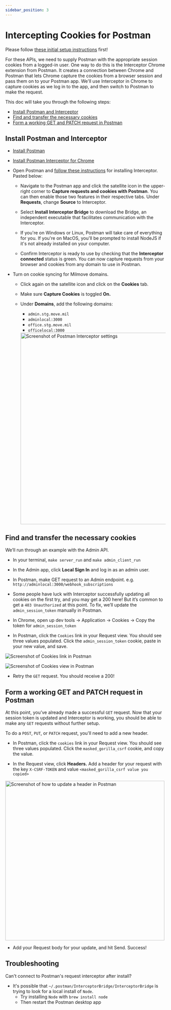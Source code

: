 ```yaml
---
sidebar_position: 3
---
```


# Intercepting Cookies for Postman

Please follow [these initial setup instructions](https://github.com/transcom/mymove/wiki/Setting-Up-Postman) first!

For these APIs, we need to supply Postman with the appropriate session cookies from a logged-in user. One way to do this is the Interceptor Chrome extension from Postman. It creates a connection between Chrome and Postman that lets Chrome capture the cookies from a browser session and pass them on to your Postman app. We'll use Interceptor in Chrome to capture cookies as we log in to the app, and then switch to Postman to make the request.

This doc will take you through the following steps:

- [Install Postman and Interceptor](#install-postman-and-interceptor)
- [Find and transfer the necessary cookies](#find-and-transfer-the-necessary-cookies)
- [Form a working GET and PATCH request in Postman](#form-a-working-get-and-patch-request-in-postman)

## Install Postman and Interceptor

- [Install Postman](https://www.postman.com/)  

- [Install Postman Interceptor for Chrome](https://chrome.google.com/webstore/detail/postman-interceptor/aicmkgpgakddgnaphhhpliifpcfhicfo?hl=en)
- Open Postman and [follow these instructions](https://learning.postman.com/docs/sending-requests/capturing-request-data/interceptor/#installing-interceptor) for installing Interceptor. Pasted below:
  - Navigate to the Postman app and click the satellite icon in the upper-right corner to **Capture requests and cookies with Postman**. You can then enable those two features in their respective tabs. Under **Requests**, change **Source** to Interceptor.

  - Select **Install Interceptor Bridge** to download the Bridge, an independent executable that facilitates communication with the Interceptor.

  - If you're on Windows or Linux, Postman will take care of everything for you. If you're on MacOS, you'll be prompted to install NodeJS if it's not already installed on your computer.

  - Confirm Interceptor is ready to use by checking that the **Interceptor connected** status is green. You can now capture requests from your browser and cookies from any domain to use in Postman.

- Turn on cookie syncing for Milmove domains.
  - Click again on the satellite icon and click on the **Cookies** tab.
  - Make sure **Capture Cookies** is toggled **On.**
  - Under **Domains**, add the following domains:
    - `admin.stg.move.mil`
    - `adminlocal:3000`
    - `office.stg.move.mil`
    - `officelocal:3000`

    <img src="/static/img/postman/postman_interceptor_add_domains.jpg" height="600" alt="Screenshot of Postman Interceptor settings" />

## Find and transfer the necessary cookies

We’ll run through an example with the Admin API.

- In your terminal, `make server_run` and `make admin_client_run`  

- In the Admin app, click **Local Sign In** and log in as an admin user.  

- In Postman, make GET request to an Admin endpoint. e.g.  `http://adminlocal:3000/webhook_subscriptions`

- Some people have luck with Interceptor successfully updating all cookies on the first try, and you may get a 200 here! But it’s common to get a `403 Unauthorized` at this point. To fix, we’ll update the `admin_session_token` manually in Postman.

- In Chrome, open up dev tools -> Application -> Cookies -> Copy the token for `admin_session_token`

- In Postman, click the `Cookies` link in your Request view. You should see three values populated. Click the `admin_session_token` cookie, paste in your new value, and save.  

![Screenshot of Cookies link in Postman](/img/postman/postman_cookies_link.jpg)

![Screenshot of Cookies view in Postman](/img/postman/postman_update_admin_session_token.jpg)

- Retry the `GET` request. You should receive a 200!

## Form a working GET and PATCH request in Postman

At this point, you’ve already made a successful `GET` request. Now that your session token is updated and Interceptor is working, you should be able to make any `GET` requests without further setup.

To do a `POST`, `PUT`, or `PATCH` request, you'll need to add a new header.  
  
- In Postman, click the `cookies` link in your Request view. You should see three values populated. Click the `masked_gorilla_csrf` cookie, and copy the value.  

- In the Request view, click **Headers.** Add a header for your request with the key `X-CSRF-TOKEN` and value `<masked_gorilla_csrf value you copied>`

<img src="/static/img/postman/postman_update_csrf_header.jpg" height="500" alt="Screenshot of how to update a header in Postman" />

- Add your Request body for your update, and hit Send. Success!

## Troubleshooting

Can't connect to Postman's request interceptor after install?

- It's possible that `~/.postman/InterceptorBridge/InterceptorBridge` is trying to look for a local install of `Node`. 
  - Try installing `Node` with `brew install node`
  - Then restart the Postman desktop app
